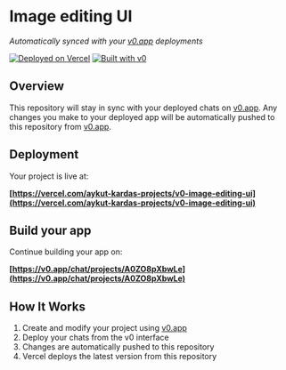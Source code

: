 # Image editing UI

*Automatically synced with your [v0.app](https://v0.app) deployments*

[![Deployed on Vercel](https://img.shields.io/badge/Deployed%20on-Vercel-black?style=for-the-badge&logo=vercel)](https://vercel.com/aykut-kardas-projects/v0-image-editing-ui)
[![Built with v0](https://img.shields.io/badge/Built%20with-v0.app-black?style=for-the-badge)](https://v0.app/chat/projects/A0ZO8pXbwLe)

## Overview

This repository will stay in sync with your deployed chats on [v0.app](https://v0.app).
Any changes you make to your deployed app will be automatically pushed to this repository from [v0.app](https://v0.app).

## Deployment

Your project is live at:

**[https://vercel.com/aykut-kardas-projects/v0-image-editing-ui](https://vercel.com/aykut-kardas-projects/v0-image-editing-ui)**

## Build your app

Continue building your app on:

**[https://v0.app/chat/projects/A0ZO8pXbwLe](https://v0.app/chat/projects/A0ZO8pXbwLe)**

## How It Works

1. Create and modify your project using [v0.app](https://v0.app)
2. Deploy your chats from the v0 interface
3. Changes are automatically pushed to this repository
4. Vercel deploys the latest version from this repository
